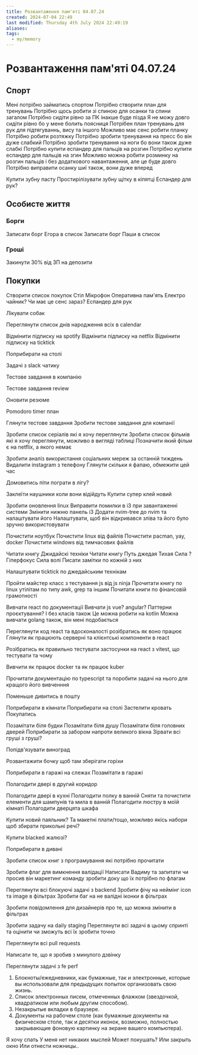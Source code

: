 ```yaml
---
title: Розвантаження пам'яті 04.07.24
created: 2024-07-04 22:49
last modified: Thursday 4th July 2024 22:49:19
aliases: 
tags:
  - my/memory
---
```

# Розвантаження пам'яті 04.07.24

## Спорт 

Мені потрібно займатись спортом
Потрібно створити план для тренувань
Потрібно щось робити зі спиною для осанки та спини загалом
Потрібно сидіти рівно за ПК інакше буде пізда
Я не можу довго сидіти рівно бо у мене болить поясниця
Потрібен план тренувань для рук для підтягуваннь, вису та іншого
Можливо має сенс робити планку
Потрібно  робити розтяжку
Потрібно зробити тренування на пресс бо він дуже слабкий
Потрібно зробити тренування на ноги бо вони також дуже слабкі
Потрібно купити еспандер для пальців на розгин
Потрібно купити еспандер для пальців на згин
Можливо можна робити розминку на розгин пальців і без додаткового навантаження, але це буде довго
Потрібно виправити осанку шиї також, вони дуже вперед

Купити зубну пасту
Простирілізувати зубну щітку в кіпятці
Еспандер для рук?


## Особисте життя

### Борги

Записати борг Егора в список
Записати борг Паши в список

### Гроші

Закинути 30% від ЗП на депозити

## Покупки

Створити список покупок
Стіл
Мікрофон
Оперативна пам'ять
Електро чайник? Чи має це сенс зараз?
Еспандер для рук


Лікувати собак

Переглянути список днів народження всіх в calendar

Відмінити підписку на spotify
Відмінити підписку на netflix
Відмінити підписку на ticktick



Поприбирати на столі


Задачі з slack чатику


Тестове завдання в компанію


Тестове завдання review

Оновити резюме

Pomodoro timer план

Глянути тестове завдання
Зробити тестове завдання для компанії

Зробити список серіалів які я хочу переглянути
Зробити список фільмів які я хочу переглянути, можливо в вигляді таблиці
Позначити який фільм є на netflix, а якого немає

Зробити аналіз використання соціальних мереж за останній тиждень
Видалити instagram з телефону
Глянути скільки я фапаю, обмежити цей час

Домовитись піти пограти в лігу?

Заклеїти наушники коли вони відійдуть
Купити супер клей новий

Зробити оновлення linux
Виправити помилки в i3 при завантаженні системи
Змінити нижню панель i3
Додати nvim-tree до nvim та налаштувати його
Налаштувати, щоб він відкривався зліва та його було зручно використовувати

Почистити ноутбук
Почистити linux від файлів
Почистити pacman, yay, docker
Почистити windows від тимчасових файлів


Читати книгу Джидайскі техніки
Читати книгу Путь джедая
Тихая Сила ? 
Гіперфокус
Сила волі
Писати замітки по кожній з них

Налаштувати ticktick по джедайським технікам

Пройти майстер класс з тестування js від js ninja
Прочитати книгу по linux утілітам по типу awk, grep та іншим
Почитати книги по фінансовій грамотності

Вивчати react по документації
Вивчати js
vue?
angular?
Паттерни проєктування? І без класів також
Це можна робити на kotlin
Можна вивчати golang також, він мені подобається

Переглянути код react та вдосконалості розібратись як воно працює
Глянути як працюють серверні та клієнтські компоненти в react

Розібратись як правильно тестувати застосунки на react з vitest, що тестувати та чому

Вивчити як працює docker та як працює kuber

Прочитати документацію по typescript та поробити задачі на нього для кращого його вивченння

Поменьше дивитись в пошту

Поприбирати в кімнати
Поприбирати на столі
Застелити кровать
Покупатись

Позамітати біля будки
Позамітати біля душу
Позамітати біля головних дверей
Поприбирати за забором напроти великого вікна
Зірвати всі груші з груші?


Попідв'язувати виноград

Розвантажити бочку щоб там зберігати горіхи

Поприбирати в гаражі на слежах
Позамітати в гаражі


Полагодити двері в другий коридор

Полагодити двері в кухні
Полагодити полку в ванній
Сняти та почистити елементи для шампунів та мила в ванній
Полагодити люстру в моїй кімнаті
Полагодити дверцята шкафа

Купити новий паяльник? Та макетні плати/тощо, можливо якісь набори щоб збирати прикольні речі?

Купити blacked жалюзі?

Поприбирати в дивані

Зробити список книг з програмування які потрібно прочитати


Зробити флаг для вимкнення валідації
Написати Вадиму та запитати чи просив він маркетинг команду зробити доку що їх потрібно по флагам

Переглянути всі блокуючі задачі з backend
Зробити фічу на неймінг icon та image в фільтрах
Зробити баг на не валідні іконки в фільтрах

Зробити повідомлення для дизайнерів про те, що можна змінити в фільтрах

Зробити задачу на daily staging
Переглянути всі задачі в цьому спринті та оцінити чи зможуть всі їх зробити точно

Переглянути всі pull requests

Написати те, що я зробив з минулого дзвінку

Переглянути задачі з fe perf 



1. Блокноты/ежедневники, как бумажные, так и электронные, которые вы использовали для
предыдущих попыток организовать свою жизнь. 
2. Список электронных писем, отмеченных флажком (звездочкой, квадратиком или любым другим
способом). 
3. Незакрытые вкладки в браузере. 
4. Документы на рабочем столе (как бумажные документы на физическом столе, так и десятки иконок,
возможно, полностью закрывающие фоновую картинку на экране вашего компьютера). 





















Я хочу спать
У меня нет никаких мыслей
Может покушать?
Или закрыть окно
Или отнести ножницы..

























